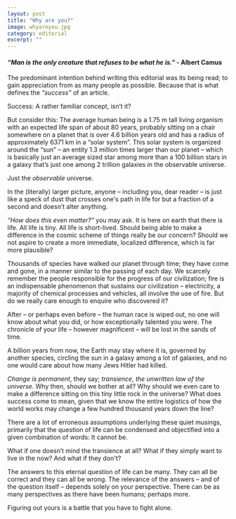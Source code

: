 ```yaml
---
layout: post
title: "Why are you?"
image: whyareyou.jpg 
category: editorial
excerpt: ""
---
```


#### **_“Man is the only creature that refuses to be what he is.”_** - Albert Camus


The predominant intention behind writing this editorial was its being read; to gain appreciation from as many people as possible. Because that is what defines the *“success”* of an article.

Success: A rather familiar concept, isn’t it?

But consider this: The average human being is a 1.75 m tall living organism with an expected life span of about 80 years, probably sitting on a chair somewhere on a planet that is over 4.6 billion years old and has a radius of approximately 6371 km in a “solar system”. This solar system is organized around the “sun” – an entity 1.3 million times larger than our planet – which is basically just an average sized star among more than a 100 billion stars in a galaxy that’s just one among 2 trillion galaxies in the observable universe.

Just the *observable* universe.

In the (literally) larger picture, anyone – including you, dear reader – is just like a speck of dust that crosses one's path in life for but a fraction of  a second and doesn’t alter anything.

*“How does this even matter?”* you may ask. It is here on earth that there is life. All life is tiny. All life is short-lived. Should being able to make a difference in the cosmic scheme of things really be our concern? Should we not aspire to create a more immediate, localized difference, which is far more plausible?

Thousands of species have walked our planet through time; they have come and gone, in a manner similar to the passing of each day. We scarcely remember the people responsible for the progress of our civilization; fire is an indispensable phenomenon that sustains our civilization – electricity, a majority of chemical processes and vehicles, all involve the use of fire. But do we really care enough to enquire who discovered it?

After – or perhaps even before – the human race is wiped out, no one will know about what you did, or how exceptionally talented you were. The chronicle of your life – however magnificent – will be lost in the sands of time.

A billion years from now, the Earth may stay where it is, governed by another species, circling the sun in a galaxy among a lot of galaxies, and no one would care about how many Jews Hitler had killed.

*Change is permanent*, they say; *transience, the unwritten law of the universe.* Why then, should we bother at all? Why should we even care to make a difference sitting on this tiny little rock in the universe? What does success come to mean, given that we know the entire logistics of how the world works may change a few hundred thousand years down the line?

There are a lot of erroneous assumptions underlying these quiet musings, primarily that the question of life can be condensed and objectified into a given combination of words: It cannot be.

What if one doesn’t mind the transience at all? What if they simply want to live in the now? And what if they don't?

The answers to this eternal question of life can be many. They can all be correct and they can all be wrong. The relevance of the answers – and of the question itself – depends solely on your perspective. There can be as many perspectives as there have been humans; perhaps more.

Figuring out yours is a battle that you have to fight alone.




